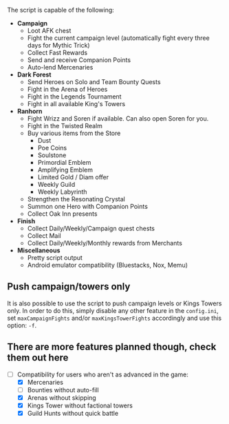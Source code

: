 The script is capable of the following:

* **Campaign**
  * Loot AFK chest
  * Fight the current campaign level (automatically fight every three days for Mythic Trick)
  * Collect Fast Rewards
  * Send and receive Companion Points
  * Auto-lend Mercenaries
* **Dark Forest**
  * Send Heroes on Solo and Team Bounty Quests
  * Fight in the Arena of Heroes
  * Fight in the Legends Tournament
  * Fight in all available King's Towers
* **Ranhorn**
  * Fight Wrizz and Soren if available. Can also open Soren for you.
  * Fight in the Twisted Realm
  * Buy various items from the Store
    * Dust
    * Poe Coins
    * Soulstone
    * Primordial Emblem
    * Amplifying Emblem
    * Limited Gold / Diam offer
    * Weekly Guild
    * Weekly Labyrinth
  * Strengthen the Resonating Crystal
  * Summon one Hero with Companion Points
  * Collect Oak Inn presents
* **Finish**
  * Collect Daily/Weekly/Campaign quest chests
  * Collect Mail
  * Collect Daily/Weekly/Monthly rewards from Merchants
* **Miscellaneous**
  * Pretty script output
  * Android emulator compatibility (Bluestacks, Nox, Memu)

## Push campaign/towers only

It is also possible to use the script to push campaign levels or Kings Towers only. In order to do this, simply disable any other feature in the `config.ini`, set `maxCampaignFights` and/or `maxKingsTowerFights` accordingly and use this option: `-f`.

## There are more features planned though, check them out here

* [ ] Compatibility for users who aren't as advanced in the game:
  * [x] Mercenaries
  * [ ] Bounties without auto-fill
  * [x] Arenas without skipping
  * [x] Kings Tower without factional towers
  * [x] Guild Hunts without quick battle

<!-- <hr>

<div align="center">
<a href="https://github.com/zebscripts/AFK-Daily/wiki/Home">Previous page</a>
|
<a href="https://github.com/zebscripts/AFK-Daily/wiki/Supported-Devices">Next page</a>
</div> -->
